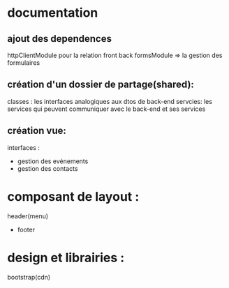 # documentation
## ajout des dependences
httpClientModule pour la relation front back 
formsModule => la gestion des formulaires 
## création d'un dossier de partage(shared):
classes : les interfaces analogiques aux dtos de back-end 
servcies: les services qui peuvent communiquer avec le back-end et ses services
## création vue:
interfaces :
- gestion des evénements 
- gestion des contacts
# composant de layout :
header(menu) 
- footer
# design et librairies :
bootstrap(cdn)